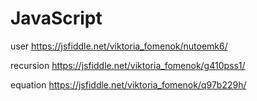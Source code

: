 # JavaScript

user https://jsfiddle.net/viktoria_fomenok/nutoemk6/

recursion https://jsfiddle.net/viktoria_fomenok/g410pss1/ 

equation https://jsfiddle.net/viktoria_fomenok/q97b229h/


